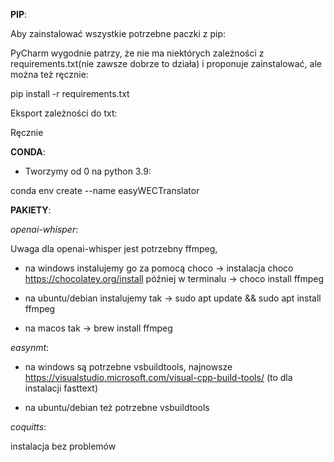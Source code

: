 **PIP**:

Aby zainstalować wszystkie potrzebne paczki z pip:

PyCharm wygodnie patrzy, że nie ma niektórych zależności z requirements.txt(nie zawsze dobrze to działa) i proponuje zainstalować, ale można też ręcznie:

pip install -r requirements.txt

Eksport zależności do txt:

Ręcznie

**CONDA**:

- Tworzymy od 0 na python 3.9:

conda env create --name easyWECTranslator

**PAKIETY**:

_openai-whisper_:

Uwaga dla openai-whisper jest potrzebny ffmpeg,

- na windows instalujemy go za pomocą choco -> instalacja choco https://chocolatey.org/install
później w terminalu -> choco install ffmpeg

- na ubuntu/debian instalujemy tak -> sudo apt update && sudo apt install ffmpeg

- na macos tak -> brew install ffmpeg

_easynmt_:

- na windows są potrzebne vsbuildtools, najnowsze https://visualstudio.microsoft.com/visual-cpp-build-tools/
(to dla instalacji fasttext)

- na ubuntu/debian też potrzebne vsbuildtools

_coquitts_:

instalacja bez problemów


